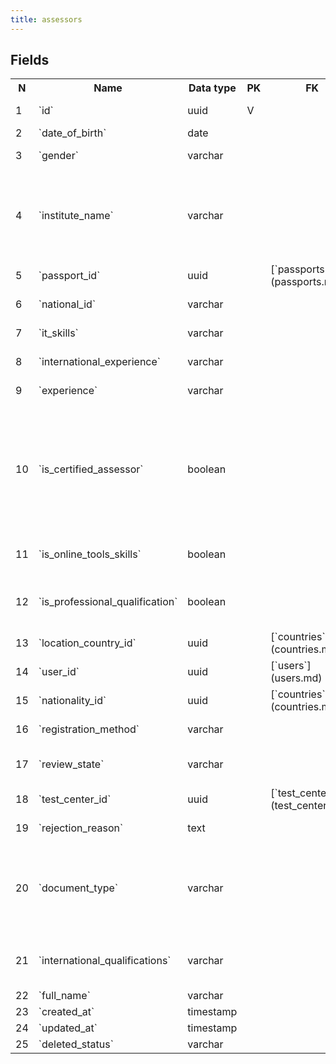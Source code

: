 ```yaml
---
title: assessors 
---
```


## Fields

<table style="width: 100%">
    <colgroup>
       <col span="1" style="width: 3%;"/>
       <col span="1" style="width: 12%;"/>
       <col span="1" style="width: 10%;"/>
       <col span="1" style="width: 3%;"/>
       <col span="1" style="width: 12%;"/>
       <col span="1" style="width: 60%;"/>
    </colgroup>
  <tr>
    <th>N</th>
    <th>Name</th>
    <th>Data type</th>
    <th>PK</th>
    <th>FK</th>
    <th>Description</th>
  </tr>
<tr><td>1</td><td>`id`</td><td>uuid</td><td>V</td><td></td><td>Auto-generated or manually generated during migration</td></tr>
<tr><td>2</td><td>`date_of_birth`</td><td>date</td><td></td><td></td><td></td></tr>
<tr><td>3</td><td>`gender`</td><td>varchar</td><td></td><td></td><td>Male, Female or equivalents in Arabic, or nulls</td></tr>
<tr><td>4</td><td>`institute_name`</td><td>varchar</td><td></td><td></td><td>TODO: An assessor is connected with an institute (organization) in some way. Does he work in that institute as an employee? Is he certified by that institute in some way?</td></tr>
<tr><td>5</td><td>`passport_id`</td><td>uuid</td><td></td><td>[`passports`](passports.md)</td><td>Currently active passport</td></tr>
<tr><td>6</td><td>`national_id`</td><td>varchar</td><td></td><td></td><td>national id card/document number</td></tr>
<tr><td>7</td><td>`it_skills`</td><td>varchar</td><td></td><td></td><td>Information technology skills. Enum.</td></tr>
<tr><td>8</td><td>`international_experience`</td><td>varchar</td><td></td><td></td><td>International experience (years). Enum.</td></tr>
<tr><td>9</td><td>`experience`</td><td>varchar</td><td></td><td></td><td>Experience in (years) - enumeration: </td></tr>
<tr><td>10</td><td>`is_certified_assessor`</td><td>boolean</td><td></td><td></td><td>Assessors could be certified by some 3rd parties: schools, institutes, course, universitites, etc. (outside of Takamol), if during the registration assessor marks 'certified_assessor' checkbox, then the assessor must upload the experience_certificate </td></tr>
<tr><td>11</td><td>`is_online_tools_skills`</td><td>boolean</td><td></td><td></td><td>Does the assessor have skillts for online tools: Skype, MS Office, etc.</td></tr>
<tr><td>12</td><td>`is_professional_qualification`</td><td>boolean</td><td></td><td></td><td>Does the assessor have the professional qualification for occupations that he assesses.</td></tr>
<tr><td>13</td><td>`location_country_id`</td><td>uuid</td><td></td><td>[`countries`](countries.md)</td><td>The country that assessor is located in</td></tr>
<tr><td>14</td><td>`user_id`</td><td>uuid</td><td></td><td>[`users`](users.md)</td><td>User account used by this assessor to log in.</td></tr>
<tr><td>15</td><td>`nationality_id`</td><td>uuid</td><td></td><td>[`countries`](countries.md)</td><td>Nationality (citizenship) of the assessor</td></tr>
<tr><td>16</td><td>`registration_method`</td><td>varchar</td><td></td><td></td><td>Self-registered or invited by Takamol. Enum.</td></tr>
<tr><td>17</td><td>`review_state`</td><td>varchar</td><td></td><td></td><td>Assessor's current state of being able to conduct assessments. Enumeration.</td></tr>
<tr><td>18</td><td>`test_center_id`</td><td>uuid</td><td></td><td>[`test_centers`](test_centers.md)</td><td>Test center the assessor is working from</td></tr>
<tr><td>19</td><td>`rejection_reason`</td><td>text</td><td></td><td></td><td>Reason why the assessor was rejected</td></tr>
<tr><td>20</td><td>`document_type`</td><td>varchar</td><td></td><td></td><td>TODO: Type of document that identifies the assessor. In stg v2 it's always 'passport'. As we already have passports table there is no need to store this field here</td></tr>
<tr><td>21</td><td>`international_qualifications`</td><td>varchar</td><td></td><td></td><td>TODO: One or more of: no_international_qualification, degree, diploma, training. Move to a separate table.</td></tr>
<tr><td>22</td><td>`full_name`</td><td>varchar</td><td></td><td></td><td>Assessor's full name.</td></tr>
<tr><td>23</td><td>`created_at`</td><td>timestamp</td><td></td><td></td><td></td></tr>
<tr><td>24</td><td>`updated_at`</td><td>timestamp</td><td></td><td></td><td></td></tr>
<tr><td>25</td><td>`deleted_status`</td><td>varchar</td><td></td><td></td><td>ACTIVE, DELETED</td></tr>

</table>